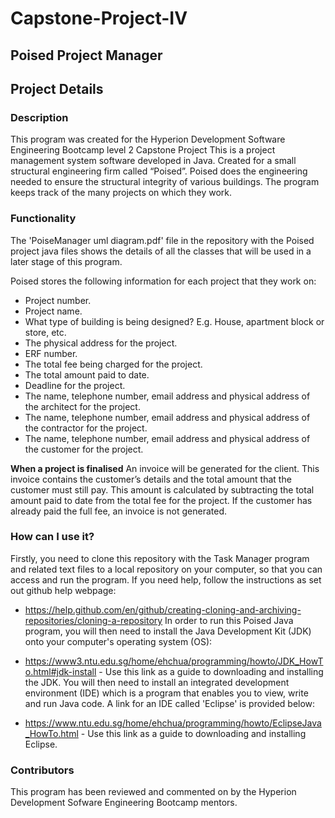 # Capstone-Project-IV

## Poised Project Manager

## Project Details

### Description

This program was created  for the Hyperion Development Software Engineering Bootcamp level 2 Capstone Project
This is a project management system software developed in Java. 
Created for a small structural engineering firm called “Poised”. 
Poised does the engineering needed to ensure the structural integrity 
of various buildings. 
The program keeps track of the many projects on which they work.

### Functionality

The 'PoiseManager uml diagram.pdf' file in the repository with the Poised project java files shows the details of all the classes that will
be used in a later stage of this program.

Poised stores the following information for each project that they work on:
* Project number.
* Project name.
* What type of building is being designed? E.g. House, apartment block or
store, etc.
* The physical address for the project.
* ERF number.
* The total fee being charged for the project.
* The total amount paid to date.
* Deadline for the project.
* The name, telephone number, email address and physical address of the
architect for the project.
* The name, telephone number, email address and physical address of the
contractor for the project.
* The name, telephone number, email address and physical address of the
customer for the project.

**When a project is finalised**
An invoice will be generated for the client. This invoice contains the customer’s details and the total amount that the customer must still pay. This amount is calculated by subtracting the total amount paid to date from the total fee for the project. If the customer has already paid the full fee, an invoice is not generated.

### How can I use it?

Firstly, you need to clone this repository with the Task Manager program and related text files to a local repository on your computer, so that you can access and run the program. If you need help, follow the instructions as set out github help webpage:

* https://help.github.com/en/github/creating-cloning-and-archiving-repositories/cloning-a-repository
In order to run this Poised Java program, you will then need to install the Java Development Kit (JDK) onto your computer's operating system (OS):

* https://www3.ntu.edu.sg/home/ehchua/programming/howto/JDK_HowTo.html#jdk-install - Use this link as a guide to downloading and installing the JDK.
You will then need to install an integrated development environment (IDE) which is a program that enables you to view, write and run Java code. A link for an IDE called 'Eclipse' is provided below:

* https://www.ntu.edu.sg/home/ehchua/programming/howto/EclipseJava_HowTo.html - Use this link as a guide to downloading and installing Eclipse.

### Contributors

This program has been reviewed and commented on by the Hyperion Development Sofware Engineering Bootcamp mentors.
